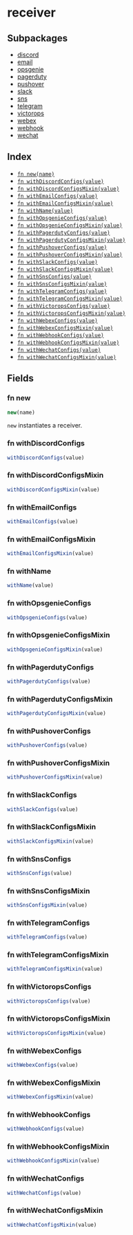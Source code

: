 # receiver



## Subpackages

* [discord](receiver/discord.md)
* [email](receiver/email.md)
* [opsgenie](receiver/opsgenie.md)
* [pagerduty](receiver/pagerduty.md)
* [pushover](receiver/pushover.md)
* [slack](receiver/slack.md)
* [sns](receiver/sns.md)
* [telegram](receiver/telegram.md)
* [victorops](receiver/victorops.md)
* [webex](receiver/webex.md)
* [webhook](receiver/webhook.md)
* [wechat](receiver/wechat.md)

## Index

* [`fn new(name)`](#fn-new)
* [`fn withDiscordConfigs(value)`](#fn-withdiscordconfigs)
* [`fn withDiscordConfigsMixin(value)`](#fn-withdiscordconfigsmixin)
* [`fn withEmailConfigs(value)`](#fn-withemailconfigs)
* [`fn withEmailConfigsMixin(value)`](#fn-withemailconfigsmixin)
* [`fn withName(value)`](#fn-withname)
* [`fn withOpsgenieConfigs(value)`](#fn-withopsgenieconfigs)
* [`fn withOpsgenieConfigsMixin(value)`](#fn-withopsgenieconfigsmixin)
* [`fn withPagerdutyConfigs(value)`](#fn-withpagerdutyconfigs)
* [`fn withPagerdutyConfigsMixin(value)`](#fn-withpagerdutyconfigsmixin)
* [`fn withPushoverConfigs(value)`](#fn-withpushoverconfigs)
* [`fn withPushoverConfigsMixin(value)`](#fn-withpushoverconfigsmixin)
* [`fn withSlackConfigs(value)`](#fn-withslackconfigs)
* [`fn withSlackConfigsMixin(value)`](#fn-withslackconfigsmixin)
* [`fn withSnsConfigs(value)`](#fn-withsnsconfigs)
* [`fn withSnsConfigsMixin(value)`](#fn-withsnsconfigsmixin)
* [`fn withTelegramConfigs(value)`](#fn-withtelegramconfigs)
* [`fn withTelegramConfigsMixin(value)`](#fn-withtelegramconfigsmixin)
* [`fn withVictoropsConfigs(value)`](#fn-withvictoropsconfigs)
* [`fn withVictoropsConfigsMixin(value)`](#fn-withvictoropsconfigsmixin)
* [`fn withWebexConfigs(value)`](#fn-withwebexconfigs)
* [`fn withWebexConfigsMixin(value)`](#fn-withwebexconfigsmixin)
* [`fn withWebhookConfigs(value)`](#fn-withwebhookconfigs)
* [`fn withWebhookConfigsMixin(value)`](#fn-withwebhookconfigsmixin)
* [`fn withWechatConfigs(value)`](#fn-withwechatconfigs)
* [`fn withWechatConfigsMixin(value)`](#fn-withwechatconfigsmixin)

## Fields

### fn new

```ts
new(name)
```

`new` instantiates a receiver.

### fn withDiscordConfigs

```ts
withDiscordConfigs(value)
```



### fn withDiscordConfigsMixin

```ts
withDiscordConfigsMixin(value)
```



### fn withEmailConfigs

```ts
withEmailConfigs(value)
```



### fn withEmailConfigsMixin

```ts
withEmailConfigsMixin(value)
```



### fn withName

```ts
withName(value)
```



### fn withOpsgenieConfigs

```ts
withOpsgenieConfigs(value)
```



### fn withOpsgenieConfigsMixin

```ts
withOpsgenieConfigsMixin(value)
```



### fn withPagerdutyConfigs

```ts
withPagerdutyConfigs(value)
```



### fn withPagerdutyConfigsMixin

```ts
withPagerdutyConfigsMixin(value)
```



### fn withPushoverConfigs

```ts
withPushoverConfigs(value)
```



### fn withPushoverConfigsMixin

```ts
withPushoverConfigsMixin(value)
```



### fn withSlackConfigs

```ts
withSlackConfigs(value)
```



### fn withSlackConfigsMixin

```ts
withSlackConfigsMixin(value)
```



### fn withSnsConfigs

```ts
withSnsConfigs(value)
```



### fn withSnsConfigsMixin

```ts
withSnsConfigsMixin(value)
```



### fn withTelegramConfigs

```ts
withTelegramConfigs(value)
```



### fn withTelegramConfigsMixin

```ts
withTelegramConfigsMixin(value)
```



### fn withVictoropsConfigs

```ts
withVictoropsConfigs(value)
```



### fn withVictoropsConfigsMixin

```ts
withVictoropsConfigsMixin(value)
```



### fn withWebexConfigs

```ts
withWebexConfigs(value)
```



### fn withWebexConfigsMixin

```ts
withWebexConfigsMixin(value)
```



### fn withWebhookConfigs

```ts
withWebhookConfigs(value)
```



### fn withWebhookConfigsMixin

```ts
withWebhookConfigsMixin(value)
```



### fn withWechatConfigs

```ts
withWechatConfigs(value)
```



### fn withWechatConfigsMixin

```ts
withWechatConfigsMixin(value)
```


